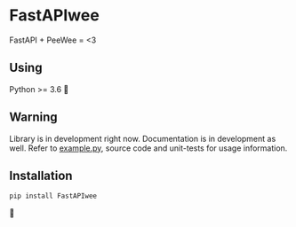 # FastAPIwee
FastAPI + PeeWee = <3

## Using

Python >= 3.6 :snake:

## Warning
Library is in development right now.
Documentation is in development as well.
Refer to [example.py](example.py), source code and unit-tests for usage information.

## Installation
```python
pip install FastAPIwee
```

:tada: